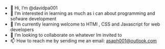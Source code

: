 - 👋 Hi, I’m @davidpa001
- 👀 I’m interested in learning as much as i can about programming and sofware development 
- 🌱 I’m currently learning welcome to HTMl , CSS and Javascript for web developers 
- 💞️ I’m looking to collaborate on whatever Im invited to 
- 📫 How to reach me by sending me an email: asaph001@outlook.com

<!---
davidpa001/davidpa001 is a ✨ special ✨ repository because its `README.md` (this file) appears on your GitHub profile.
You can click the Preview link to take a look at your changes.
--->
